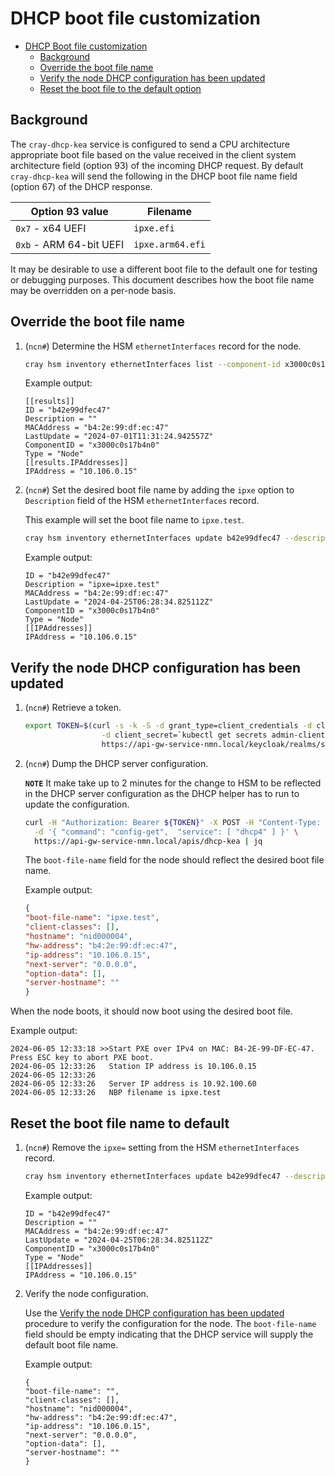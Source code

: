 # DHCP boot file customization

* [DHCP Boot file customization](#dhcp-boot-file-customization)
    * [Background](#background)
    * [Override the boot file name](#override-the-boot-file-name)
    * [Verify the node DHCP configuration has been updated](#verify-the-node-dhcp-configuration-has-been-updated)
    * [Reset the boot file to the default option](#reset-the-boot-file-name-to-default)

## Background

The `cray-dhcp-kea` service is configured to send a CPU architecture appropriate boot file based on the value received in
the client system architecture field (option 93) of the incoming DHCP request. By default `cray-dhcp-kea` will send
the following in the DHCP boot file name field (option 67) of the DHCP response.

| Option 93 value         | Filename         |
|-------------------------|------------------|
| `0x7` - x64 UEFI        | `ipxe.efi`       |
| `0xb` - ARM 64-bit UEFI | `ipxe.arm64.efi` |

It may be desirable to use a different boot file to the default one for testing or debugging purposes. This document
describes how the boot file name may be overridden on a per-node basis.

## Override the boot file name

1. (`ncn#`) Determine the HSM `ethernetInterfaces` record for the node.

   ```bash
   cray hsm inventory ethernetInterfaces list --component-id x3000c0s17b4n0
   ```

   Example output:

   ```text
   [[results]]
   ID = "b42e99dfec47"
   Description = ""
   MACAddress = "b4:2e:99:df:ec:47"
   LastUpdate = "2024-07-01T11:31:24.942557Z"
   ComponentID = "x3000c0s17b4n0"
   Type = "Node"
   [[results.IPAddresses]]
   IPAddress = "10.106.0.15"
   ```

1. (`ncn#`) Set the desired boot file name by adding the `ipxe` option to `Description` field of the HSM `ethernetInterfaces` record.

   This example will set the boot file name to `ipxe.test`.

   ```bash
   cray hsm inventory ethernetInterfaces update b42e99dfec47 --description="ipxe=ipxe.test"
   ```

   Example output:

   ```text
   ID = "b42e99dfec47"
   Description = "ipxe=ipxe.test"
   MACAddress = "b4:2e:99:df:ec:47"
   LastUpdate = "2024-04-25T06:28:34.825112Z"
   ComponentID = "x3000c0s17b4n0"
   Type = "Node"
   [[IPAddresses]]
   IPAddress = "10.106.0.15"
   ```

## Verify the node DHCP configuration has been updated

1. (`ncn#`) Retrieve a token.

   ```bash
   export TOKEN=$(curl -s -k -S -d grant_type=client_credentials -d client_id=admin-client \
                    -d client_secret=`kubectl get secrets admin-client-auth -o jsonpath='{.data.client-secret}' | base64 -d` \
                    https://api-gw-service-nmn.local/keycloak/realms/shasta/protocol/openid-connect/token | jq -r '.access_token')
   ```

2. (`ncn#`) Dump the DHCP server configuration.

   **`NOTE`** It make take up to 2 minutes for the change to HSM to be reflected in the DHCP server configuration as the DHCP helper has to run to update the configuration.

   ```bash
   curl -H "Authorization: Bearer ${TOKEN}" -X POST -H "Content-Type: application/json" \
     -d '{ "command": "config-get",  "service": [ "dhcp4" ] }' \
     https://api-gw-service-nmn.local/apis/dhcp-kea | jq
   ```

   The `boot-file-name` field for the node should reflect the desired boot file name.

   Example output:

   ```json
   {
   "boot-file-name": "ipxe.test",
   "client-classes": [],
   "hostname": "nid000004",
   "hw-address": "b4:2e:99:df:ec:47",
   "ip-address": "10.106.0.15",
   "next-server": "0.0.0.0",
   "option-data": [],
   "server-hostname": ""
   }
   ```

When the node boots, it should now boot using the desired boot file.

Example output:

```text
2024-06-05 12:33:18 >>Start PXE over IPv4 on MAC: B4-2E-99-DF-EC-47. Press ESC key to abort PXE boot.
2024-06-05 12:33:26   Station IP address is 10.106.0.15
2024-06-05 12:33:26
2024-06-05 12:33:26   Server IP address is 10.92.100.60
2024-06-05 12:33:26   NBP filename is ipxe.test
```

## Reset the boot file name to default

1. (`ncn#`) Remove the `ipxe=` setting from the HSM `ethernetInterfaces` record.

   ```bash
   cray hsm inventory ethernetInterfaces update b42e99dfec47 --description=""
   ```

   Example output:

   ```text
   ID = "b42e99dfec47"
   Description = ""
   MACAddress = "b4:2e:99:df:ec:47"
   LastUpdate = "2024-04-25T06:28:34.825112Z"
   ComponentID = "x3000c0s17b4n0"
   Type = "Node"
   [[IPAddresses]]
   IPAddress = "10.106.0.15"
   ```

1. Verify the node configuration.

   Use the [Verify the node DHCP configuration has been updated](#verify-the-node-dhcp-configuration-has-been-updated) procedure to verify the configuration for the node.
   The `boot-file-name` field should be empty indicating that the DHCP service will supply the default boot file name.

   Example output:

   ```text
   {
   "boot-file-name": "",
   "client-classes": [],
   "hostname": "nid000004",
   "hw-address": "b4:2e:99:df:ec:47",
   "ip-address": "10.106.0.15",
   "next-server": "0.0.0.0",
   "option-data": [],
   "server-hostname": ""
   }
   ```
